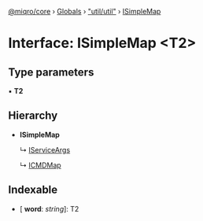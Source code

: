 [@miqro/core](../README.md) › [Globals](../globals.md) › ["util/util"](../modules/_util_util_.md) › [ISimpleMap](_util_util_.isimplemap.md)

# Interface: ISimpleMap <**T2**>

## Type parameters

▪ **T2**

## Hierarchy

* **ISimpleMap**

  ↳ [IServiceArgs](_service_common_index_.iserviceargs.md)

  ↳ [ICMDMap](_util_cli_.icmdmap.md)

## Indexable

* \[ **word**: *string*\]: T2
